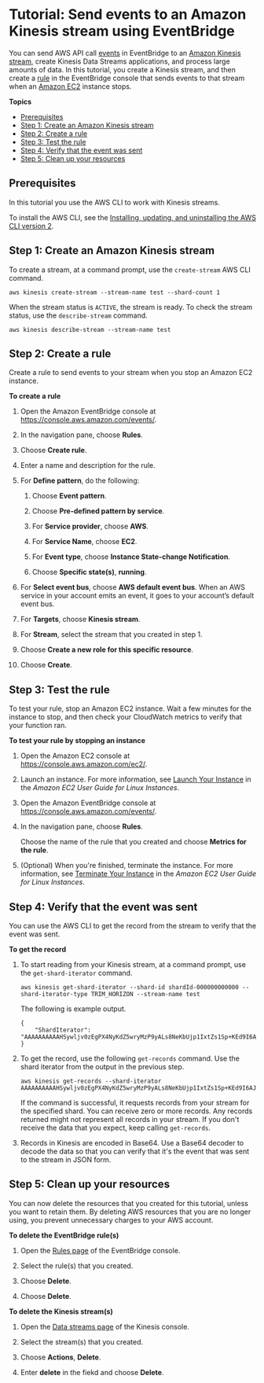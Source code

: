# Tutorial: Send events to an Amazon Kinesis stream using EventBridge<a name="eb-relay-events-kinesis-stream"></a>

You can send AWS API call [events](eb-events.md) in EventBridge to an [Amazon Kinesis stream](https://docs.aws.amazon.com/streams/latest/dev/introduction.html), create Kinesis Data Streams applications, and process large amounts of data\. In this tutorial, you create a Kinesis stream, and then create a [rule](eb-rules.md) in the EventBridge console that sends events to that stream when an [Amazon EC2](https://docs.aws.amazon.com/AWSEC2/latest/UserGuide/concepts.html) instance stops\.

**Topics**
+ [Prerequisites](#eb-stream-prerequisite)
+ [Step 1: Create an Amazon Kinesis stream](#eb-stream-create-stream)
+ [Step 2: Create a rule](#eb-stream-create-rule)
+ [Step 3: Test the rule](#eb-stream-test-rule)
+ [Step 4: Verify that the event was sent](#eb-stream-verify-event)
+ [Step 5: Clean up your resources](#cleanup)

## Prerequisites<a name="eb-stream-prerequisite"></a>

In this tutorial you use the AWS CLI to work with Kinesis streams\.

To install the AWS CLI, see the [Installing, updating, and uninstalling the AWS CLI version 2](https://docs.aws.amazon.com/cli/latest/userguide/install-cliv2.html)\.

## Step 1: Create an Amazon Kinesis stream<a name="eb-stream-create-stream"></a>

To create a stream, at a command prompt, use the `create-stream`  AWS CLI command\.

```
aws kinesis create-stream --stream-name test --shard-count 1
```

When the stream status is `ACTIVE`, the stream is ready\. To check the stream status, use the `describe-stream`  command\.

```
aws kinesis describe-stream --stream-name test
```

## Step 2: Create a rule<a name="eb-stream-create-rule"></a>

Create a rule to send events to your stream when you stop an Amazon EC2 instance\.

**To create a rule**

1. Open the Amazon EventBridge console at [https://console\.aws\.amazon\.com/events/](https://console.aws.amazon.com/events/)\.

1. In the navigation pane, choose **Rules**\.

1. Choose **Create rule**\.

1. Enter a name and description for the rule\.

1. For **Define pattern**, do the following:

   1. Choose **Event pattern**\.

   1. Choose **Pre\-defined pattern by service**\.

   1. For **Service provider**, choose **AWS**\.

   1. For **Service Name**, choose **EC2**\.

   1. For **Event type**, choose **Instance State\-change Notification**\.

   1. Choose **Specific state\(s\)**, **running**\.

1. For **Select event bus**, choose **AWS default event bus**\. When an AWS service in your account emits an event, it goes to your account’s default event bus\. 

1. For **Targets**, choose **Kinesis stream**\.

1. For **Stream**, select the stream that you created in step 1\.

1. Choose **Create a new role for this specific resource**\.

1. Choose **Create**\.

## Step 3: Test the rule<a name="eb-stream-test-rule"></a>

To test your rule, stop an Amazon EC2 instance\. Wait a few minutes for the instance to stop, and then check your CloudWatch metrics to verify that your function ran\.

**To test your rule by stopping an instance**

1. Open the Amazon EC2 console at [https://console\.aws\.amazon\.com/ec2/](https://console.aws.amazon.com/ec2/)\.

1. Launch an instance\. For more information, see [Launch Your Instance](https://docs.aws.amazon.com/AWSEC2/latest/UserGuide/LaunchingAndUsingInstances.html) in the *Amazon EC2 User Guide for Linux Instances*\.

1. Open the Amazon EventBridge console at [https://console\.aws\.amazon\.com/events/](https://console.aws.amazon.com/events/)\.

1. In the navigation pane, choose **Rules**\.

   Choose the name of the rule that you created and choose **Metrics for the rule**\.

1. \(Optional\) When you're finished, terminate the instance\. For more information, see [Terminate Your Instance](https://docs.aws.amazon.com/AWSEC2/latest/UserGuide/terminating-instances.html) in the *Amazon EC2 User Guide for Linux Instances*\.

## Step 4: Verify that the event was sent<a name="eb-stream-verify-event"></a>

You can use the AWS CLI to get the record from the stream to verify that the event was sent\.

**To get the record**

1. To start reading from your Kinesis stream, at a command prompt, use the `get-shard-iterator`  command\.

   ```
   aws kinesis get-shard-iterator --shard-id shardId-000000000000 --shard-iterator-type TRIM_HORIZON --stream-name test
   ```

   The following is example output\.

   ```
   {
       "ShardIterator": "AAAAAAAAAAHSywljv0zEgPX4NyKdZ5wryMzP9yALs8NeKbUjp1IxtZs1Sp+KEd9I6AJ9ZG4lNR1EMi+9Md/nHvtLyxpfhEzYvkTZ4D9DQVz/mBYWRO6OTZRKnW9gd+efGN2aHFdkH1rJl4BL9Wyrk+ghYG22D2T1Da2EyNSH1+LAbK33gQweTJADBdyMwlo5r6PqcP2dzhg="
   }
   ```

1. To get the record, use the following `get-records` command\. Use the shard iterator from the output in the previous step\.

   ```
   aws kinesis get-records --shard-iterator AAAAAAAAAAHSywljv0zEgPX4NyKdZ5wryMzP9yALs8NeKbUjp1IxtZs1Sp+KEd9I6AJ9ZG4lNR1EMi+9Md/nHvtLyxpfhEzYvkTZ4D9DQVz/mBYWRO6OTZRKnW9gd+efGN2aHFdkH1rJl4BL9Wyrk+ghYG22D2T1Da2EyNSH1+LAbK33gQweTJADBdyMwlo5r6PqcP2dzhg=
   ```

   If the command is successful, it requests records from your stream for the specified shard\. You can receive zero or more records\. Any records returned might not represent all records in your stream\. If you don't receive the data that you expect, keep calling `get-records`\. 

1. Records in Kinesis are encoded in Base64\. Use a Base64 decoder to decode the data so that you can verify that it's the event that was sent to the stream in JSON form\.

## Step 5: Clean up your resources<a name="cleanup"></a>

You can now delete the resources that you created for this tutorial, unless you want to retain them\. By deleting AWS resources that you are no longer using, you prevent unnecessary charges to your AWS account\.

**To delete the EventBridge rule\(s\)**

1. Open the [Rules page](https://console.aws.amazon.com/events/home#/rule) of the EventBridge console\.

1. Select the rule\(s\) that you created\.

1. Choose **Delete**\.

1. Choose **Delete**\.

**To delete the Kinesis stream\(s\)**

1. Open the [Data streams page](https://console.aws.amazon.com/kinesis/home#/streams/list) of the Kinesis console\.

1. Select the stream\(s\) that you created\.

1. Choose **Actions**, **Delete**\.

1. Enter **delete** in the fiekd and choose **Delete**\.